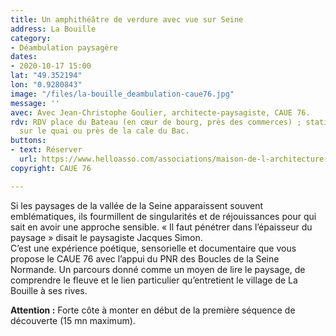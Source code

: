 ```yaml
---
title: Un amphithéâtre de verdure avec vue sur Seine
address: La Bouille
category:
- Déambulation paysagère
dates:
- 2020-10-17 15:00
lat: "49.352194"
lon: "0.9280843"
image: "/files/la-bouille_deambulation-caue76.jpg"
message: ''
avec: Avec Jean-Christophe Goulier, architecte-paysagiste, CAUE 76.
rdv: RDV place du Bateau (en cœur de bourg, près des commerces) ; stationnements possibles
  sur le quai ou près de la cale du Bac.
buttons:
- text: Réserver
  url: https://www.helloasso.com/associations/maison-de-l-architecture-de-normandie-le-forum/evenements/un-amphitheatre-de-verdure-avec-vue-sur-seine
copyright: CAUE 76

---
```

Si les paysages de la vallée de la Seine apparaissent souvent emblématiques, ils fourmillent de singularités et de réjouissances pour qui sait en avoir une approche sensible. « Il faut pénétrer dans l’épaisseur du paysage » disait le paysagiste Jacques Simon.  
C’est une expérience poétique, sensorielle et documentaire que vous propose le CAUE 76 avec l’appui du PNR des Boucles de la Seine Normande. Un parcours donné comme un moyen de lire le paysage, de comprendre le fleuve et le lien particulier qu’entretient le village de La Bouille à ses rives.

**Attention :** Forte côte à monter en début de la première séquence de découverte (15 mn maximum).